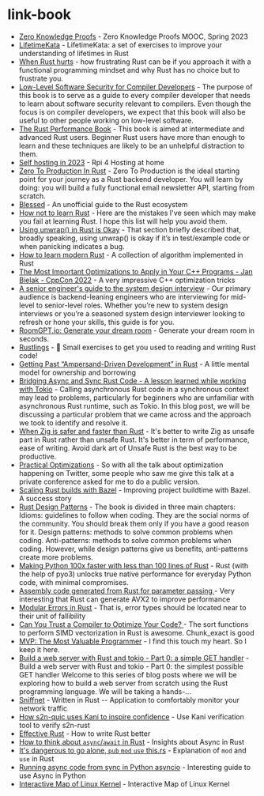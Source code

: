 # link-book

- [Zero Knowledge Proofs](https://zk-learning.org/) - Zero Knowledge Proofs MOOC, Spring 2023
- [LifetimeKata](https://tfpk.github.io/lifetimekata/index.html#lifetimekata) - LifetimeKata: a set of exercises to improve your understanding of lifetimes in Rust
- [When Rust hurts](https://mmapped.blog/posts/15-when-rust-hurts.html) - how frustrating Rust can be if you approach it with a functional programming mindset and why Rust has no choice but to frustrate you.
- [Low-Level Software Security for Compiler Developers](https://llsoftsec.github.io/llsoftsecbook/) - The purpose of this book is to serve as a guide to every compiler developer that needs to learn about software security relevant to compilers. Even though the focus is on compiler developers, we expect that this book will also be useful to other people working on low-level software.
- [The Rust Performance Book](https://nnethercote.github.io/perf-book/#the-rust-performance-book) - This book is aimed at intermediate and advanced Rust users. Beginner Rust users have more than enough to learn and these techniques are likely to be an unhelpful distraction to them.
- [Self hosting in 2023](https://grifel.dev/decentralization/) - Rpi 4 Hosting at home
- [Zero To Production In Rust](https://www.zero2prod.com/) - Zero To Production is the ideal starting point for your journey as a Rust backend developer. You will learn by doing: you will build a fully functional email newsletter API, starting from scratch. 
- [Blessed](https://blessed.rs/crates) - An unofficial guide to the Rust ecosystem
- [How not to learn Rust](https://dystroy.org/blog/how-not-to-learn-rust/) - Here are the mistakes I've seen which may make you fail at learning Rust. I hope this list will help you avoid them.
- [Using unwrap() in Rust is Okay](https://blog.burntsushi.net/unwrap/) - That section briefly described that, broadly speaking, using unwrap() is okay if it’s in test/example code or when panicking indicates a bug.
- [How to learn modern Rust](https://github.com/joaocarvalhoopen/How_to_learn_modern_Rust) - A collection of algorithm implemented in Rust
- [The Most Important Optimizations to Apply in Your C++ Programs - Jan Bielak - CppCon 2022](https://www.youtube.com/watch?v=qCjEN5XRzHc) - A very impressive C++ optimization tricks
- [A senior engineer's guide to the system design interview](https://interviewing.io/guides/system-design-interview) - Our primary audience is backend-leaning engineers who are interviewing for mid-level to senior-level roles. Whether you’re new to system design interviews or you’re a seasoned system design interviewer looking to refresh or hone your skills, this guide is for you.
- [RoomGPT.io: Generate your dream room](https://www.roomgpt.io/dream) - Generate your dream room in seconds.
- [Rustlings](https://github.com/rust-lang/rustlings) -  🦀 Small exercises to get you used to reading and writing Rust code! 
- [Getting Past “Ampersand-Driven Development” in Rust](https://fiberplane.com/blog/getting-past-ampersand-driven-development-in-rust) - A little mental model for ownership and borrowing
- [Bridging Async and Sync Rust Code - A lesson learned while working with Tokio](https://greptime.com/blogs/2023-03-09-bridging-async-and-sync-rust) - Calling asynchronous Rust code in a synchronous context may lead to problems, particularly for beginners who are unfamiliar with asynchronous Rust runtime, such as Tokio. In this blog post, we will be discussing a particular problem that we came across and the approach we took to identify and resolve it.
- [When Zig is safer and faster than Rust](https://zackoverflow.dev/writing/unsafe-rust-vs-zig/) - It's better to write Zig as unsafe part in Rust rather than unsafe Rust. It's better in term of performance, ease of writing. Avoid dark art of Unsafe Rust is the best way to be productive.
- [Practical Optimizations](https://www.youtube.com/watch?v=NAVbI1HIzCE) - So with all the talk about optimization happening on Twitter, some people who saw me give this talk at a private conference asked for me to do a public version.
- [Scaling Rust builds with Bazel](https://mmapped.blog/posts/17-scaling-rust-builds-with-bazel.html) - Improving project buildtime with Bazel. A success story
- [Rust Design Patterns](https://rust-unofficial.github.io/patterns/intro.html) - The book is divided in three main chapters:      Idioms: guidelines to follow when coding. They are the social norms of the community. You should break them only if you have a good reason for it.     Design patterns: methods to solve common problems when coding.     Anti-patterns: methods to solve common problems when coding. However, while design patterns give us benefits, anti-patterns create more problems.
- [Making Python 100x faster with less than 100 lines of Rust](https://ohadravid.github.io/posts/2023-03-rusty-python/) - Rust (with the help of pyo3) unlocks true native performance for everyday Python code, with minimal compromises.
- [ Assembly code generated from Rust for parameter passing ](https://www.eventhelix.com/rust/rust-to-assembly-value-reference-box-rc-arc/) - Very interesting that Rust can generate AVX2 to improve performance
- [Modular Errors in Rust](https://sabrinajewson.org/blog/errors) - That is, error types should be located near to their unit of fallibility
- [Can You Trust a Compiler to Optimize Your Code? ](https://matklad.github.io/2023/04/09/can-you-trust-a-compiler-to-optimize-your-code.html) - The sort functions to perform SIMD vectorization in Rust is awesome. Chunk_exact is good
- [MVP: The Most Valuable Programmer](https://arendjr.nl/2023/04/mvp-the-most-valuable-programmer) - I find this touch my heart. So I keep it here. 
- [Build a web server with Rust and tokio - Part 0: a simple GET handler](https://blog.sylver.dev/build-a-web-server-with-rust-and-tokio-part-0-a-simple-get-handler) - Build a web server with Rust and tokio - Part 0: the simplest possible GET handler
Welcome to this series of blog posts where we will be exploring how to 
build a web server from scratch using the Rust programming language.
We will be taking a hands-...
- [Sniffnet](https://github.com/GyulyVGC/sniffnet) - Written in Rust -- Application to comfortably monitor your network traffic 
- [How s2n-quic uses Kani to inspire confidence](https://model-checking.github.io/kani-verifier-blog/2023/05/30/how-s2n-quic-uses-kani-to-inspire-confidence.html) - Use Kani verification tool to verify s2n-rust
- [Effective Rust](https://www.lurklurk.org/effective-rust/cover.html) - How to write Rust better
- [ How to think about `async`/`await` in Rust](http://cliffle.com/blog/async-inversion/) - Insights about Async in Rust
- [It's dangerous to go alone, `pub` `mod` `use` this.rs](https://www.schneems.com/2023/06/14/its-dangerous-to-go-alone-pub-mod-use-thisrs/) - Explanation of `mod` and `use` in Rust
- [Running async code from sync in Python asyncio](https://death.andgravity.com/asyncio-bridge) - Interesting guide to use Async in Python
- [Interactive Map of Linux Kernel](https://makelinux.github.io/kernel/map/) - Interactive Map of Linux Kernel